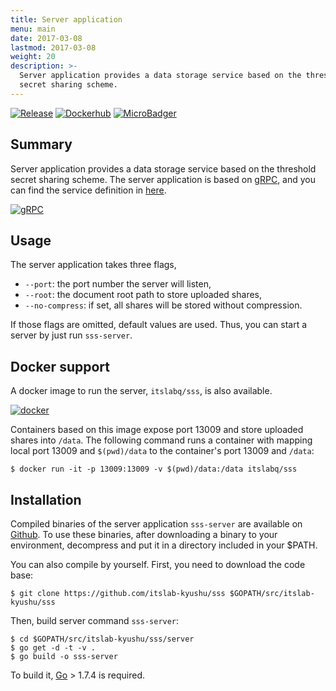 ```yaml
---
title: Server application
menu: main
date: 2017-03-08
lastmod: 2017-03-08
weight: 20
description: >-
  Server application provides a data storage service based on the threshold
  secret sharing scheme.
---
```

[![Release](https://img.shields.io/badge/release-0.3.1-brightgreen.svg)](https://github.com/itslab-kyushu/sss/releases/tag/v0.3.1)
[![Dockerhub](https://img.shields.io/badge/dockerhub-itslabq%2Fsss-blue.svg)](https://hub.docker.com/r/itslabq/sss/)
[![MicroBadger](https://images.microbadger.com/badges/image/itslabq/sss.svg)](https://microbadger.com/images/itslabq/sss)

## Summary
Server application provides a data storage service based on the threshold secret
sharing scheme.
The server application is based on [gRPC](http://www.grpc.io/), and you can
find the service definition in [here](https://github.com/itslab-kyushu/sss/blob/master/kvs/kvs.proto).

[![gRPC](../img/grpc.png)](http://www.grpc.io/)

## Usage
The server application takes three flags,

* `--port`: the port number the server will listen,
* `--root`: the document root path to store uploaded shares,
* `--no-compress`: if set, all shares will be stored without compression.

If those flags are omitted, default values are used.
Thus, you can start a server by just run `sss-server`.

## Docker support
A docker image to run the server, `itslabq/sss`, is also available.

[![docker](../img/small_h-trans.png)](https://www.docker.com/)

Containers based on this image expose port 13009 and store uploaded shares into
`/data`. The following command runs a container with mapping local port 13009
and `$(pwd)/data` to the container's port 13009 and `/data`:

```shell
$ docker run -it -p 13009:13009 -v $(pwd)/data:/data itslabq/sss
```

## Installation
Compiled binaries of the server application `sss-server` are available on
[Github](https://github.com/itslab-kyushu/sss/releases).
To use these binaries, after downloading a binary to your environment, decompress and put it in a directory included in your $PATH.

You can also compile by yourself.
First, you need to download the code base:

```shell
$ git clone https://github.com/itslab-kyushu/sss $GOPATH/src/itslab-kyushu/sss
```

Then, build server command `sss-server`:

```shell
$ cd $GOPATH/src/itslab-kyushu/sss/server
$ go get -d -t -v .
$ go build -o sss-server
```

To build it, [Go](https://golang.org/) > 1.7.4 is required.
